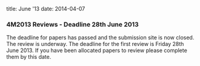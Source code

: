 title: June '13
date: 2014-04-07 
### 4M2013 Reviews - Deadline 28th June 2013

The deadline for papers has passed and the submission site is now closed. The review is underway. The deadline for the first review is Friday 28th June 2013. If you have been allocated papers to review please complete them by this date.